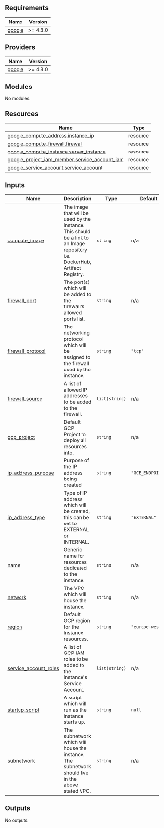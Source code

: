 <!-- BEGIN_TF_DOCS -->
## Requirements

| Name | Version |
|------|---------|
| <a name="requirement_google"></a> [google](#requirement\_google) | >= 4.8.0 |

## Providers

| Name | Version |
|------|---------|
| <a name="provider_google"></a> [google](#provider\_google) | >= 4.8.0 |

## Modules

No modules.

## Resources

| Name | Type |
|------|------|
| [google_compute_address.instance_ip](https://registry.terraform.io/providers/hashicorp/google/latest/docs/resources/compute_address) | resource |
| [google_compute_firewall.firewall](https://registry.terraform.io/providers/hashicorp/google/latest/docs/resources/compute_firewall) | resource |
| [google_compute_instance.server_instance](https://registry.terraform.io/providers/hashicorp/google/latest/docs/resources/compute_instance) | resource |
| [google_project_iam_member.service_account_iam](https://registry.terraform.io/providers/hashicorp/google/latest/docs/resources/project_iam_member) | resource |
| [google_service_account.service_account](https://registry.terraform.io/providers/hashicorp/google/latest/docs/resources/service_account) | resource |

## Inputs

| Name | Description | Type | Default | Required |
|------|-------------|------|---------|:--------:|
| <a name="input_compute_image"></a> [compute\_image](#input\_compute\_image) | The image that will be used by the instance. This should be a link to an Image repository i.e. DockerHub, Artifact Registry. | `string` | n/a | yes |
| <a name="input_firewall_port"></a> [firewall\_port](#input\_firewall\_port) | The port(s) which will be added to the firewall's allowed ports list. | `string` | n/a | yes |
| <a name="input_firewall_protocol"></a> [firewall\_protocol](#input\_firewall\_protocol) | The networking protocol which will be assigned to the firewall used by the instance. | `string` | `"tcp"` | no |
| <a name="input_firewall_source"></a> [firewall\_source](#input\_firewall\_source) | A list of allowed IP addresses to be added to the firewall. | `list(string)` | n/a | yes |
| <a name="input_gcp_project"></a> [gcp\_project](#input\_gcp\_project) | Default GCP Project to deploy all resources into. | `string` | n/a | yes |
| <a name="input_ip_address_purpose"></a> [ip\_address\_purpose](#input\_ip\_address\_purpose) | Purpose of the IP address being created. | `string` | `"GCE_ENDPOINT"` | no |
| <a name="input_ip_address_type"></a> [ip\_address\_type](#input\_ip\_address\_type) | Type of IP address which will be created, this can be set to EXTERNAL or INTERNAL. | `string` | `"EXTERNAL"` | no |
| <a name="input_name"></a> [name](#input\_name) | Generic name for resources dedicated to the instance. | `string` | n/a | yes |
| <a name="input_network"></a> [network](#input\_network) | The VPC which will house the instance. | `string` | n/a | yes |
| <a name="input_region"></a> [region](#input\_region) | Default GCP region for the instance resources. | `string` | `"europe-west1"` | no |
| <a name="input_service_account_roles"></a> [service\_account\_roles](#input\_service\_account\_roles) | A list of GCP IAM roles to be added to the instance's Service Account. | `list(string)` | n/a | yes |
| <a name="input_startup_script"></a> [startup\_script](#input\_startup\_script) | A script which will run as the instance starts up. | `string` | `null` | no |
| <a name="input_subnetwork"></a> [subnetwork](#input\_subnetwork) | The subnetwork which will house the instance. The subnetwork should live in the above stated VPC. | `string` | n/a | yes |

## Outputs

No outputs.
<!-- END_TF_DOCS -->